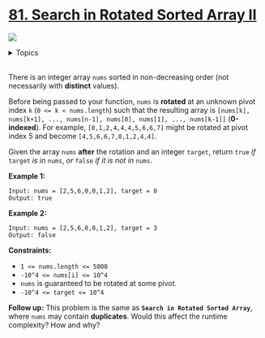 # [81. Search in Rotated Sorted Array II](https://leetcode-cn.com/problems/search-in-rotated-sorted-array-ii/)

![](https://img.shields.io/badge/Difficulty-Medium-F8AF40.svg)

<details>
<summary>Topics</summary>

* [`Array`](https://leetcode-cn.com/tag/array/)
* [`Binary Search`](https://leetcode-cn.com/tag/binary-search/)

</details>
<br />

There is an integer array `nums` sorted in non-decreasing order (not necessarily with **distinct** values).

Before being passed to your function, `nums` is **rotated** at an unknown pivot index `k` (`0 <= k < nums.length`) such that the resulting array is `[nums[k], nums[k+1], ..., nums[n-1], nums[0], nums[1], ..., nums[k-1]]` (**0-indexed**). For example, `[0,1,2,4,4,4,5,6,6,7]` might be rotated at pivot index 5 and become `[4,5,6,6,7,0,1,2,4,4]`.

Given the array `nums` **after** the rotation and an integer `target`, return `true` *if* `target` *is in* `nums`, *or* `false` *if it is not in* `nums`.

**Example 1:**

```
Input: nums = [2,5,6,0,0,1,2], target = 0
Output: true
```

**Example 2:**

```
Input: nums = [2,5,6,0,0,1,2], target = 3
Output: false
```

**Constraints:**

 + `1 <= nums.length <= 5000`
 + `-10^4 <= nums[i] <= 10^4`
 + `nums` is guaranteed to be rotated at some pivot.
 + `-10^4 <= target <= 10^4`
 

**Follow up:** This problem is the same as **`Search in Rotated Sorted Array`**, where `nums` may contain **duplicates**. Would this affect the runtime complexity? How and why?
